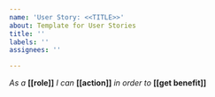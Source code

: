 ```yaml
---
name: 'User Story: <<TITLE>>'
about: Template for User Stories
title: ''
labels: ''
assignees: ''

---
```


*As a* **[[role]]** *I can* **[[action]]** *in order to* **[[get benefit]]**

